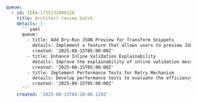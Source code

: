 ```yaml
queue:
  - id: IDEA-1755232086120
    title: Architect review batch
    details: |-
      ```yaml
      queue:
        - title: Add Dry-Run JSON Preview for Transform Snippets
          details: Implement a feature that allows users to preview JSON transformations in a dry-run mode to ensure accuracy before execution.
          created: '2025-08-15T05:00:00Z'
        - title: Enhance Inline Validation Explainability
          details: Improve the explainability of inline validation messages in the Completeness Rule Builder to assist users in understanding validation errors.
          created: '2025-08-15T05:00:00Z'
        - title: Implement Performance Tests for Retry Mechanism
          details: Develop performance tests to evaluate the efficiency and reliability of the retry mechanism in export jobs.
          created: '2025-08-15T05:00:00Z'
      ```
    created: '2025-08-15T04:28:06.120Z'
```
